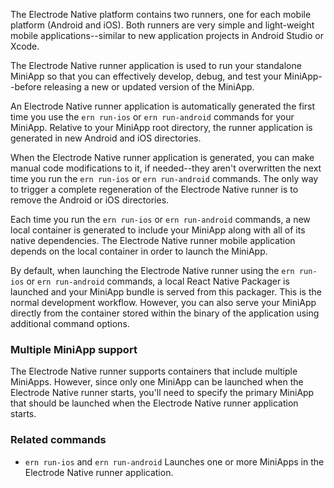 The Electrode Native platform contains two runners, one for each mobile platform (Android and iOS). Both runners are very simple and light-weight mobile applications--similar to new application projects in Android Studio or Xcode.

The Electrode Native runner application is used to run your standalone MiniApp so that you can effectively develop, debug, and test your MiniApp--before releasing a new or updated version of the MiniApp.

An Electrode Native runner application is automatically generated the first time you use the `ern run-ios` or `ern run-android` commands for your MiniApp. Relative to your MiniApp root directory, the runner application is generated in new Android and iOS directories.

When the Electrode Native runner application is generated, you can make manual code modifications to it, if needed--they aren't overwritten the next time you run the `ern run-ios` or `ern run-android` commands. The only way to trigger a complete regeneration of the Electrode Native runner is to remove the Android or iOS directories.

Each time you run the `ern run-ios` or `ern run-android` commands, a new local container is generated to include your MiniApp along with all of its native dependencies. The Electrode Native runner mobile application depends on the local container in order to launch the MiniApp.

By default, when launching the Electrode Native runner using the `ern run-ios` or `ern run-android` commands, a local React Native Packager is launched and your MiniApp bundle is served from this packager. This is the normal development workflow. However, you can also serve your MiniApp directly from the container stored within the binary of the application using additional command options.

### Multiple MiniApp support

The Electrode Native runner supports containers that include multiple MiniApps. However, since only one MiniApp can be launched when the Electrode Native runner starts, you'll need to specify the primary MiniApp that should be launched when the Electrode Native runner application starts.

### Related commands

- `ern run-ios` and `ern run-android`
  Launches one or more MiniApps in the Electrode Native runner application.

